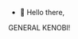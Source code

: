 - 👋 Hello there,


GENERAL KENOBI!



<!---
fluffycode104/fluffycode104 is a ✨ special ✨ repository because its `README.md` (this file) appears on your GitHub profile.
You can click the Preview link to take a look at your changes.
--->
